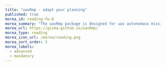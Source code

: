 ```yaml
---
title: "uavRmp - adapt your planning"
published: true
morea_id: reading-fw-8
morea_summary: "The uavRmp package is designed for uav autonomous mission planning for monitoring flights of low budget drones based on R."
morea_url: https://gisma.github.io/uavRmp/
morea_type: reading
morea_icon_url: /morea/reading.png
morea_sort_order: 3
morea_labels:
  - advanced
  - mandatory
---
```


